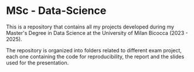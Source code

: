 # MSc - Data-Science
This is a repository that contains all my projects developed during my Master's Degree in Data Science at the University of Milan Bicocca (2023 - 2025).

The repository is organized into folders related to different exam project, each one containing the code for reproducibility, the report and the slides used for the presentation. 
